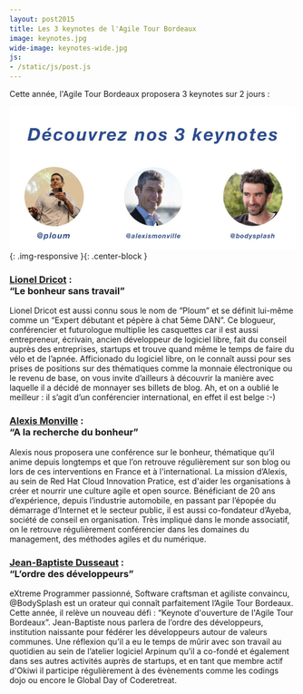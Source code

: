 ```yaml
---
layout: post2015
title: Les 3 keynotes de l'Agile Tour Bordeaux
image: keynotes.jpg
wide-image: keynotes-wide.jpg
js:
- /static/js/post.js
---
```


Cette année, l'Agile Tour Bordeaux proposera 3 keynotes sur 2 jours :<!--more-->

![Alt text](/static/img/blog/keynotes-wide.jpg){: .img-responsive }{: .center-block }

<div class="row">
<div class="col-lg-4">


<h3><a href="https://twitter.com/Ploum">Lionel Dricot</a> :<br>“Le bonheur sans travail”</h3>
<p>
Lionel Dricot est aussi connu sous le nom de “Ploum” et se définit lui-même comme un “Expert débutant et pépère à chat 5ème DAN”. Ce blogueur, conférencier et futurologue multiplie les casquettes car il est aussi entrepreneur, écrivain, ancien développeur de logiciel libre, fait du conseil auprès des entreprises, startups et trouve quand même le temps de faire du vélo et de l’apnée. Afficionado du logiciel libre, on le connaît aussi pour ses prises de positions sur des thématiques comme la monnaie électronique ou le revenu de base, on vous invite d’ailleurs à découvrir la manière avec laquelle il a décidé de monnayer ses billets de blog. Ah, et on a oublié le meilleur : il s’agit d’un conférencier international, en effet il est belge :-)
</p>


</div>
<div class="col-lg-4">

<h3><a href="https://twitter.com/Alexismonville">Alexis Monville</a> : <br>“A la recherche du bonheur”</h3>
<p>
Alexis nous proposera une conférence sur le bonheur, thématique qu’il anime depuis longtemps et que l’on retrouve régulièrement sur son blog ou lors de ces interventions en France et à l'international. La mission d’Alexis, au sein de Red Hat Cloud Innovation Pratice, est d'aider les organisations à créer et nourrir une culture agile et open source. Bénéficiant de 20 ans d’expérience, depuis l’industrie automobile, en passant par l’épopée du démarrage d’Internet et le secteur public, il est aussi co-fondateur d’Ayeba, société de conseil en organisation. Très impliqué dans le monde associatif, on le retrouve régulièrement conférencier dans les domaines du management, des méthodes agiles et du numérique.
</p>
</div>
<div class="col-lg-4">


<h3><a href="https://twitter.com/Bodysplash">Jean-Baptiste Dusseaut</a> : <br> “L’ordre des développeurs”</h3>
<p>
eXtreme Programmer passionné, Software craftsman et agiliste convaincu, @BodySplash est un orateur qui connaît parfaitement l’Agile Tour Bordeaux. Cette année, il relève un nouveau défi : “Keynote d'ouverture de l'Agile Tour Bordeaux”. Jean-Baptiste nous parlera de l’ordre des développeurs, institution naissante pour fédérer les développeurs autour de valeurs communes. Une réflexion qu’il a eu le temps de mûrir avec son travail au quotidien au sein de l’atelier logiciel Arpinum qu’il a co-fondé et également dans ses autres activités auprès de startups, et en tant que membre actif d'Okiwi il participe régulièrement à des évènements comme les codings dojo ou encore le Global Day of Coderetreat.
</p>
</div>
</div>
